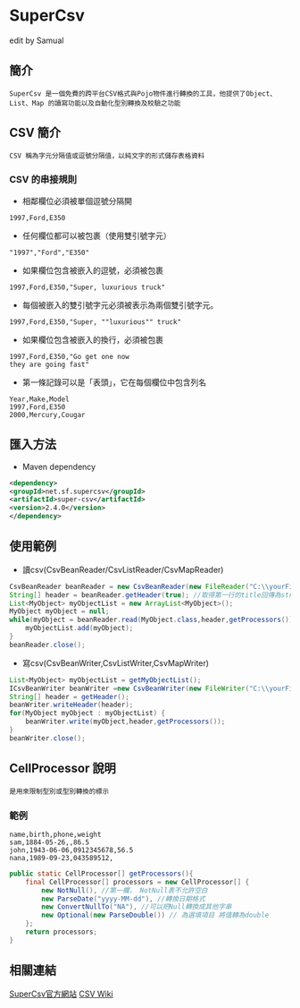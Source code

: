 # SuperCsv
edit by Samual
## 簡介

    SuperCsv 是一個免費的跨平台CSV格式與Pojo物件進行轉換的工具，他提供了Object、List、Map 的讀寫功能以及自動化型別轉換及校驗之功能

## CSV 簡介
    
    CSV 稱為字元分隔值或逗號分隔值，以純文字的形式儲存表格資料

### CSV 的串接規則
- 相鄰欄位必須被單個逗號分隔開

```
1997,Ford,E350
```

- 任何欄位都可以被包裹（使用雙引號字元）

```
"1997","Ford","E350"
```

- 如果欄位包含被嵌入的逗號，必須被包裹

```
1997,Ford,E350,"Super, luxurious truck"
```

- 每個被嵌入的雙引號字元必須被表示為兩個雙引號字元。

```
1997,Ford,E350,"Super, ""luxurious"" truck"
```

- 如果欄位包含被嵌入的換行，必須被包裹

```
1997,Ford,E350,"Go get one now
they are going fast"
```
- 第一條記錄可以是「表頭」，它在每個欄位中包含列名

```
Year,Make,Model
1997,Ford,E350
2000,Mercury,Cougar
```

## 匯入方法

- Maven dependency

```xml
<dependency>
<groupId>net.sf.supercsv</groupId>
<artifactId>super-csv</artifactId>
<version>2.4.0</version>
</dependency>
```

## 使用範例

- 讀csv(CsvBeanReader/CsvListReader/CsvMapReader)

```java
CsvBeanReader beanReader = new CsvBeanReader(new FileReader("C:\\yourFile.csv"),CsvPreference.STANDARD_PREFERENCE);
String[] header = beanReader.getHeader(true); //取得第一行的title回傳為string[]  並將指針移置下一行
List<MyObject> myObjectList = new ArrayList<MyObject>();
MyObject myObject = null;
while(myObject = beanReader.read(MyObject.class,header,getProcessors())!= null){
    myObjectList.add(myObject);
}
beanReader.close();
```

- 寫csv(CsvBeanWriter,CsvListWriter,CsvMapWriter)

```java
List<MyObject> myObjectList = getMyObjectList();
ICsvBeanWriter beanWriter =new CsvBeanWriter(new FileWriter("C:\\yourFile.csv"),CsvPreference.STANDARD_PREFERENCE));
String[] header = getHeader();
beanWriter.writeHeader(header);
for(MyObject myObject : myObjectList) {
    beanWriter.write(myObject,header,getProcessors());
}
beanWriter.close();
```

## CellProcessor 說明
    是用來限制型別或型別轉換的標示

### 範例
```csv
name,birth,phone,weight
sam,1884-05-26,,86.5
john,1943-06-06,0912345678,56.5
nana,1989-09-23,043589512,
```

```java
public static CellProcessor[] getProcessors(){
    final CellProcessor[] processors = new CellProcessor[] {			
        new NotNull(), //第一欄， NotNull表不允許空白
        new ParseDate("yyyy-MM-dd"), //轉換日期格式 
        new ConvertNullTo("NA"), //可以把Null轉換成其他字串
        new Optional(new ParseDouble()) // 為選填項目 將值轉為double
    };
    return processors;
}
```

## 相關連結
[SuperCsv官方網站](https://super-csv.github.io/super-csv/index.html "link") 
[CSV Wiki](https://zh.wikipedia.org/wiki/%E9%80%97%E5%8F%B7%E5%88%86%E9%9A%94%E5%80%BC "link")
    
